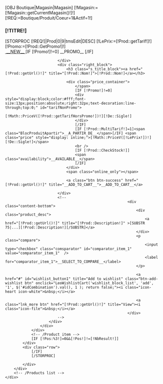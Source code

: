 <!-- MODULE Block specials -->
[OBJ Boutique|Magasin|Magasin]
[!Magasin:=[!Magasin::getCurrentMagasin()!]!]
[!REQ:=Boutique/Produit/Coeur=1&Actif=1!]
<div id="categoriesprodtabs" class="block products_block exclusive blockleocategoriestabs">
	<h3 class="title_block">[!TITRE!]</h3>
	<div class="block_content">
		<!-- Products list -->
		<div id="product_list" class="products_block view-grid">
			<div class="row">
				[STORPROC [!REQ!]|Prod|0|9|tmsEdit|DESC]
				[!LePrix:=[!Prod::getTarif!]!]
				[!Promo:=[!Prod::GetPromo!]!]
				<!-- Product item -->
				<div class="p-item col-md-4 product_block ajax_block_product [IF [!Pos!]=1]first_item[/IF][IF [!Pos!]=[!NbResult!]]last_item[/IF] [IF [!Utils::isPair([!Pos!])!]] alternate_item[ELSE] item[/IF]  ">
					<div class="list-products">
						<div class="product-container clearfix">
							<div class="center_block">
								<a href="[!Prod::getUrl()!]" class="product_img_link" title="iPod Nano"> <img src="/[IF [!Prod::Image!]!=][!Prod::Image!][ELSE]Skins/[!Systeme::Skin!]/Img/image_def.jpg[/IF]" alt="" class="img-responsive" style="max-height:200px;margin: auto;" /> <span class="new">__NEW__</span> </a>
								[IF [!Promo!]!=0]
								<span class="discount">__PROMO__</span>
								[/IF]

							</div>
							<div class="right_block">
								<h3 class="s_title_block"><a href="[!Prod::getUrl()!]" title="[!Prod::Nom!]">[!Prod::Nom!]</a></h3>

								<div class="price_container">
									</span>
									[IF [!Promo!]!=0]
									<div style="display:block;color:#fff;font-size:13px;position:absolute;right:32px;text-decoration:line-through;top:0;" id="tarifNonPromo">
										[!Math::PriceV([!Prod::getTarifHorsPromo!])!][!De::Sigle!]
									</div>
									[/IF]
									[IF [!Prod::MultiTarif!]=1]<span class="BlocProduitApartir">__A_PARTIR_DE__</span>[/IF] <span class="price" style="display: inline;">[!Math::PriceV([!LePrix!])!][!De::Sigle!]</span>
									<br />
									[IF [!Prod::CheckStock!]]
									<span class="availability">__AVAILABLE__</span>
									[/IF]
								</div>
								<span class="online_only"></span>

								<a class="btn btn-success" href="[!Prod::getUrl()!]" title="__ADD_TO_CART__">__ADD_TO_CART__</a>

							</div>
							<!--
                                                            <div class="content-bottom">
                                                                <div class="product_desc">
                                                                    <a href="[!Prod::getUrl()!]" title="[!Prod::Description!]" >[SUBSTR 75|...][!Prod::Description!][/SUBSTR]</a>
                                                                </div>
                                                                <p class="compare">
                                                                    <input type="checkbox" class="comsparator" id="comparator_item_1" value="comparator_item_1"  />
                                                                    <label for="comparator_item_1">__SELECT_TO_COMPARE__</label>
                                                                </p>

                                                                <a href="#" id="wishlist_button1" title="Add to wishlist" class="btn-add-wishlist btn" onclick="LeoWishlistCart('wishlist_block_list', 'add', '1', $('#idCombination').val(), 1 ); return false;"><i class="icon-heart icon-white">&nbsp;</i></a>

                                                                <a class="lnk_more btn" href="[!Prod::getUrl()!]" title="View"><i class="icon-file">&nbsp;</i></a>
                                                            </div>
                            -->
						</div>
					</div>
				</div>
				<!-- /Product item -->
				[IF [!Pos:%3!]=0&&[!Pos!]!=[!NbResult!]]
			</div>
			<div class="row">
				[/IF]
				[/STORPROC]

			</div>
		</div>
		<!-- /Products list -->
	</div>
</div>
<!-- /MODULE Block specials -->

